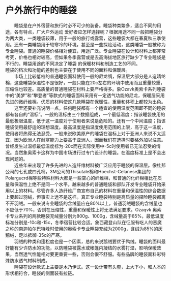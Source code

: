 # 户外旅行中的睡袋  
  
&emsp;&emsp;睡袋是在户外宿营和旅行时必不可少的装备。睡袋种类繁多，适合不同的用途，各有特点，广大户外运动 爱好者应怎样选择呢？根据用途不同一般把睡袋分为两大类，一类睡袋较薄，用于一般的旅行或露营，这些睡袋大都在春夏秋三季使用。还有一类睡袋用于较寒冷的环境，甚至是一些探险活动，这类睡袋一般被称为专业睡袋。普通的睡袋价格相对便宜，用途广泛。专业睡袋在设计和材料上都非常考究，价格也相对较高，但如果冬季露营或是去高海拔地区旅行缺少了专业睡袋是不行的。睡袋用途的不同决定了睡袋 的保暖材料和制造工艺的不同。  
睡袋的档次和功能的差别也主要在于使用不同的面料和保暖层。  
&emsp;&emsp;市场上比较低档的普通睡袋面料使用一般的尼龙绸，保温层大部分是人造晴纶棉，这些睡袋保温性不是很好，一般只能在20c左右的环境中使用而且重量较重，压缩性也较差。高质量的普通睡袋在材料上要严格得多。象Ozavk奥索卡系列睡袋中的“美梦”和“攀登者”等款式的睡袋面料采用有一定透气功能的尼龙，保暖层采用先进的微纤维棉。优质的材料使这几款睡袋在保暖性，重量和体积上都较为出色。  
&emsp;&emsp;这里还要补充说明一点，任何睡袋都有一个适宜的使用温度范围即不同的睡袋都有各自的“温标”。一般的温标由三个数据组成，一个最低温度：指该睡袋使用的最低极限温度，低于这一温度对于使用者来说是危险的。还有一个中间温度；指该睡袋使用最舒适的理想温度。最高温度是指温度使用范围的上限，高于这一温度，使用者将热得无法忍受。一般来说欧美原产的睡袋在温标上对于亚洲人来说不太适宜，因为欧洲人在耐寒能力上要高于亚洲人，因而我们在选择时要格外加以注意。曾经发生过温标最低温度标为-20c而在实际使用中-5c时使用者已无法忍受的情况。当然象奥索卡这样为中国市场进行过专门设计的睡袋。在温度标准上是不会出现问题的。  
&emsp;&emsp;近些年来出现了许多先进的人造纤维材料被广泛应用于睡袋的保温层。像杜邦公司的七孔或四孔棉，3M公司的Thisutale棉和Hoechst-Celanese集团的Polargucrd棉等些特殊材料大都是一些空心的纤维棉，和普通的化纤棉相比在质量和保温性上绝不是同一个水平。越来越多的普通睡袋和部队开发专业睡袋开始采用以上的材料。尽管许多人造纤维厂商宣布自己的材料在重量和保温性的综合数据上要超过羽绒，但事实上远不是这样。真正专业睡袋特别是高质量的探险睡袋都离不开羽绒。一般来说专业睡袋的含绒量应在80%以上，普通羽绒睡袋的含绒量也不应低于70%，否则在压缩性，重量和保暖性上将无法满足要求。Ozaqvk 奥索卡专业系列的两款睡袋充绒量分别为800g、1000g，含绒量高于85%，最低温度标准分别是-10c和-15c，冬季宿营比较合适。象西藏登山队在征服有吃人的恶魔之称的南迦帕尔巴特峰时使用的奥索卡专业睡袋充绒为2000g，含绒为85%的灰鹅绒，足以抵御-35c的严寒。  
&emsp;&emsp;羽绒的种类和篷松度也是一个因素，总的来说鹅绒要优于鸭绒。睡袋的面料最好能有少许防水的功能，以防睡袋被露水或帐篷内凝结的水雾打湿，影响保暖效果，当然透气性能相对要更重要一些，否则会很不舒服。有些品牌的睡袋面料彩特殊防水透气材料制成。  
&emsp;&emsp;睡袋在设计款式上主要是木乃伊式。这一设计带有头套，上大下小，和人本的形状相符合，睡袋的侧面装有拉链。